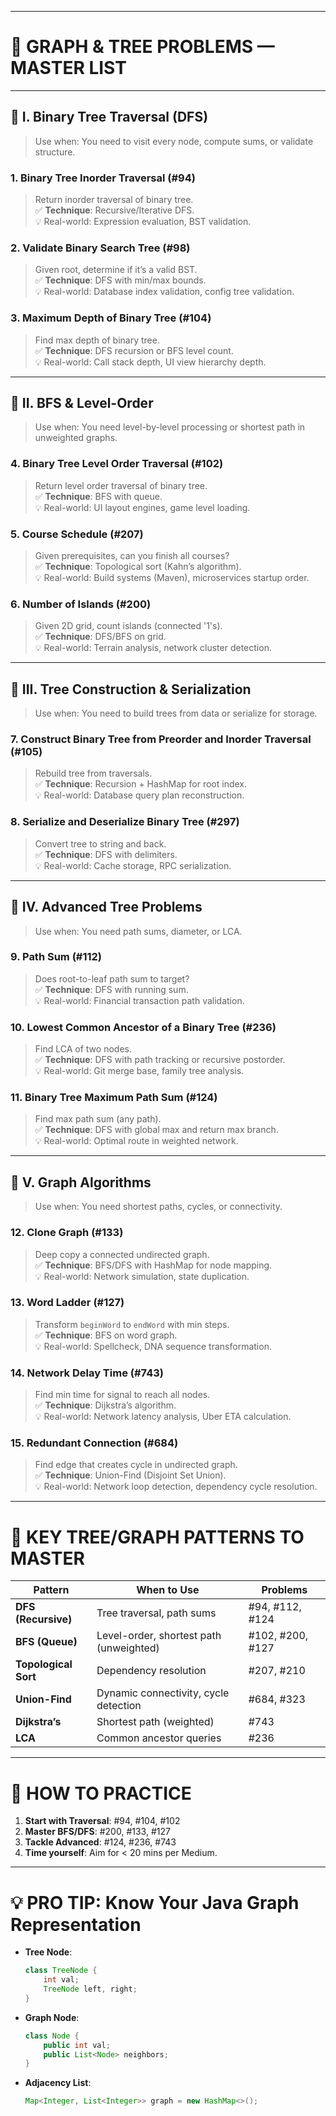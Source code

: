 
---

# 🌳 GRAPH & TREE PROBLEMS — MASTER LIST

---

## 🔹 **I. Binary Tree Traversal (DFS)**

> Use when: You need to visit every node, compute sums, or validate structure.

### 1. **Binary Tree Inorder Traversal** (#94)  
> Return inorder traversal of binary tree.  
✅ **Technique**: Recursive/Iterative DFS.  
💡 Real-world: Expression evaluation, BST validation.

### 2. **Validate Binary Search Tree** (#98)  
> Given root, determine if it’s a valid BST.  
✅ **Technique**: DFS with min/max bounds.  
💡 Real-world: Database index validation, config tree validation.

### 3. **Maximum Depth of Binary Tree** (#104)  
> Find max depth of binary tree.  
✅ **Technique**: DFS recursion or BFS level count.  
💡 Real-world: Call stack depth, UI view hierarchy depth.

---

## 🔹 **II. BFS & Level-Order**

> Use when: You need level-by-level processing or shortest path in unweighted graphs.

### 4. **Binary Tree Level Order Traversal** (#102)  
> Return level order traversal of binary tree.  
✅ **Technique**: BFS with queue.  
💡 Real-world: UI layout engines, game level loading.

### 5. **Course Schedule** (#207)  
> Given prerequisites, can you finish all courses?  
✅ **Technique**: Topological sort (Kahn’s algorithm).  
💡 Real-world: Build systems (Maven), microservices startup order.

### 6. **Number of Islands** (#200)  
> Given 2D grid, count islands (connected '1's).  
✅ **Technique**: DFS/BFS on grid.  
💡 Real-world: Terrain analysis, network cluster detection.

---

## 🔹 **III. Tree Construction & Serialization**

> Use when: You need to build trees from data or serialize for storage.

### 7. **Construct Binary Tree from Preorder and Inorder Traversal** (#105)  
> Rebuild tree from traversals.  
✅ **Technique**: Recursion + HashMap for root index.  
💡 Real-world: Database query plan reconstruction.

### 8. **Serialize and Deserialize Binary Tree** (#297)  
> Convert tree to string and back.  
✅ **Technique**: DFS with delimiters.  
💡 Real-world: Cache storage, RPC serialization.

---

## 🔹 **IV. Advanced Tree Problems**

> Use when: You need path sums, diameter, or LCA.

### 9. **Path Sum** (#112)  
> Does root-to-leaf path sum to target?  
✅ **Technique**: DFS with running sum.  
💡 Real-world: Financial transaction path validation.

### 10. **Lowest Common Ancestor of a Binary Tree** (#236)  
> Find LCA of two nodes.  
✅ **Technique**: DFS with path tracking or recursive postorder.  
💡 Real-world: Git merge base, family tree analysis.

### 11. **Binary Tree Maximum Path Sum** (#124)  
> Find max path sum (any path).  
✅ **Technique**: DFS with global max and return max branch.  
💡 Real-world: Optimal route in weighted network.

---

## 🔹 **V. Graph Algorithms**

> Use when: You need shortest paths, cycles, or connectivity.

### 12. **Clone Graph** (#133)  
> Deep copy a connected undirected graph.  
✅ **Technique**: BFS/DFS with HashMap for node mapping.  
💡 Real-world: Network simulation, state duplication.

### 13. **Word Ladder** (#127)  
> Transform `beginWord` to `endWord` with min steps.  
✅ **Technique**: BFS on word graph.  
💡 Real-world: Spellcheck, DNA sequence transformation.

### 14. **Network Delay Time** (#743)  
> Find min time for signal to reach all nodes.  
✅ **Technique**: Dijkstra’s algorithm.  
💡 Real-world: Network latency analysis, Uber ETA calculation.

### 15. **Redundant Connection** (#684)  
> Find edge that creates cycle in undirected graph.  
✅ **Technique**: Union-Find (Disjoint Set Union).  
💡 Real-world: Network loop detection, dependency cycle resolution.

---

# 🧠 KEY TREE/GRAPH PATTERNS TO MASTER

| Pattern                  | When to Use                          | Problems                     |
|--------------------------|--------------------------------------|------------------------------|
| **DFS (Recursive)**      | Tree traversal, path sums            | #94, #112, #124             |
| **BFS (Queue)**          | Level-order, shortest path (unweighted) | #102, #200, #127           |
| **Topological Sort**     | Dependency resolution                | #207, #210                  |
| **Union-Find**           | Dynamic connectivity, cycle detection| #684, #323                  |
| **Dijkstra’s**           | Shortest path (weighted)             | #743                        |
| **LCA**                  | Common ancestor queries              | #236                        |

---

# 🚀 HOW TO PRACTICE

1. **Start with Traversal**: #94, #104, #102  
2. **Master BFS/DFS**: #200, #133, #127  
3. **Tackle Advanced**: #124, #236, #743  
4. **Time yourself**: Aim for < 20 mins per Medium.

---

# 💡 PRO TIP: Know Your Java Graph Representation

- **Tree Node**:
  ```java
  class TreeNode {
      int val;
      TreeNode left, right;
  }
  ```
- **Graph Node**:
  ```java
  class Node {
      public int val;
      public List<Node> neighbors;
  }
  ```
- **Adjacency List**:
  ```java
  Map<Integer, List<Integer>> graph = new HashMap<>();
  ```

